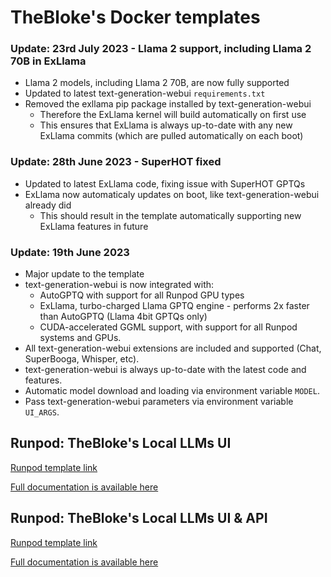 # TheBloke's Docker templates

### Update: 23rd July 2023 - Llama 2 support, including Llama 2 70B in ExLlama
* Llama 2 models, including Llama 2 70B, are now fully supported
* Updated to latest text-generation-webui `requirements.txt`
* Removed the exllama pip package installed by text-generation-webui
  * Therefore the ExLlama kernel will build automatically on first use
  * This ensures that ExLlama is always up-to-date with any new ExLlama commits (which are pulled automatically on each boot)

### Update: 28th June 2023 - SuperHOT fixed
* Updated to latest ExLlama code, fixing issue with SuperHOT GPTQs
* ExLlama now automaticaly updates on boot, like text-generation-webui already did
  * This should result in the template automatically supporting new ExLlama features in future
    
### Update: 19th June 2023
* Major update to the template
* text-generation-webui is now integrated with:
  * AutoGPTQ with support for all Runpod GPU types
  * ExLlama, turbo-charged Llama GPTQ engine - performs 2x faster than AutoGPTQ (Llama 4bit GPTQs only)
  * CUDA-accelerated GGML support, with support for all Runpod systems and GPUs.
* All text-generation-webui extensions are included and supported (Chat, SuperBooga, Whisper, etc).
* text-generation-webui is always up-to-date with the latest code and features.
* Automatic model download and loading via environment variable `MODEL`.
* Pass text-generation-webui parameters via environment variable `UI_ARGS`.

## Runpod: TheBloke's Local LLMs UI

[Runpod template link](https://runpod.io/gsc?template=qk29nkmbfr&ref=eexqfacd)

[Full documentation is available here](https://github.com/TheBlokeAI/dockerLLM/blob/main/README_Runpod_LocalLLMsUI.md)

## Runpod: TheBloke's Local LLMs UI & API

[Runpod template link](https://runpod.io/gsc?template=f1pf20op0z&ref=eexqfacd)

[Full documentation is available here](https://github.com/TheBlokeAI/dockerLLM/blob/main/README_Runpod_LocalLLMsUIandAPI.md)
